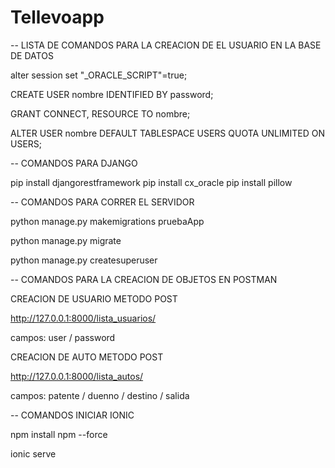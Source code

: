 # Tellevoapp

-- LISTA DE COMANDOS PARA LA CREACION DE EL USUARIO EN LA BASE DE DATOS

alter session set "_ORACLE_SCRIPT"=true;

CREATE USER nombre IDENTIFIED BY password;

GRANT CONNECT, RESOURCE TO nombre;

ALTER USER nombre DEFAULT TABLESPACE USERS QUOTA UNLIMITED ON USERS;

-- COMANDOS PARA DJANGO

pip install djangorestframework
pip install cx_oracle
pip install pillow

-- COMANDOS PARA CORRER EL SERVIDOR

python manage.py makemigrations pruebaApp

python manage.py migrate

python manage.py createsuperuser

-- COMANDOS PARA LA CREACION DE OBJETOS EN POSTMAN

CREACION DE USUARIO METODO POST

http://127.0.0.1:8000/lista_usuarios/ 

campos: user / password

CREACION DE AUTO METODO POST

http://127.0.0.1:8000/lista_autos/

campos: patente / duenno / destino / salida

-- COMANDOS INICIAR IONIC

npm install npm --force

ionic serve
